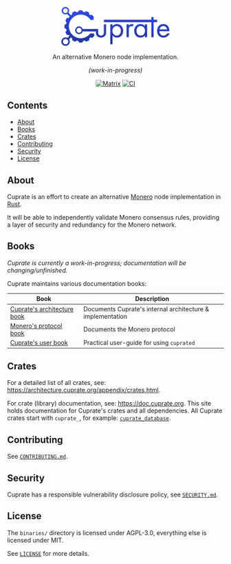 <div align="center">
	<img src="misc/logo/wordmark/CuprateWordmark.svg" width="50%"/>

An alternative Monero node implementation.

_(work-in-progress)_

[![Matrix](https://img.shields.io/badge/Matrix-Cuprate-white?logo=matrix&labelColor=grey&logoColor=white)](https://matrix.to/#/#cuprate:monero.social) [![CI](https://github.com/Cuprate/cuprate/actions/workflows/ci.yml/badge.svg)](https://github.com/Cuprate/cuprate/actions/workflows/ci.yml)

</div>

## Contents

- [About](#about)
- [Books](#books)
- [Crates](#crates)
- [Contributing](#contributing)
- [Security](#security)
- [License](#license)

<!--
TODO: add these sections someday.
- [Status](#status) // when we're near v1.0.0
- [Getting help](#getting-help) // issue tracker, user book, matrix channels, etc
- [Build](#build)
	- [Windows](#windows)
	- [macOS](#macOS)
	- [Linux](#Linux)
-->

## About

Cuprate is an effort to create an alternative [Monero](https://getmonero.org) node implementation
in [Rust](http://rust-lang.org).

It will be able to independently validate Monero consensus rules, providing a layer of security and redundancy for the
Monero network.

<!-- TODO: add some details about what Cuprate is and is not, goals, status -->

## Books

_Cuprate is currently a work-in-progress; documentation will be changing/unfinished._

Cuprate maintains various documentation books:

| Book                                                            | Description                                                |
|-----------------------------------------------------------------|------------------------------------------------------------|
| [Cuprate's architecture book](https://architecture.cuprate.org) | Documents Cuprate's internal architecture & implementation |
| [Monero's protocol book](https://monero-book.cuprate.org)       | Documents the Monero protocol                              |
| [Cuprate's user book](https://user.cuprate.org)                 | Practical user-guide for using `cuprated`                  |

## Crates
For a detailed list of all crates, see: <https://architecture.cuprate.org/appendix/crates.html>.

For crate (library) documentation, see: <https://doc.cuprate.org>. This site holds documentation for Cuprate's crates and all dependencies. All Cuprate crates start with `cuprate_`, for example: [`cuprate_database`](https://doc.cuprate.org/cuprate_database).

## Contributing

See [`CONTRIBUTING.md`](misc/CONTRIBUTING.md).

## Security

Cuprate has a responsible vulnerability disclosure policy, see [`SECURITY.md`](misc/SECURITY.md).

## License

The `binaries/` directory is licensed under AGPL-3.0, everything else is licensed under MIT.

See [`LICENSE`](LICENSE) for more details.
